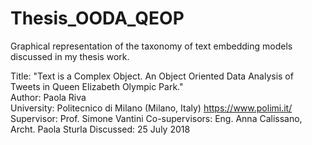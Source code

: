 # Thesis_OODA_QEOP

Graphical representation of the taxonomy of text embedding models discussed in my thesis work. <br>

Title: "Text is a Complex Object. An Object Oriented Data Analysis of Tweets in Queen Elizabeth Olympic Park." <br>
Author: Paola Riva <br>
University: Politecnico di Milano (Milano, Italy) https://www.polimi.it/
Supervisor: Prof. Simone Vantini
Co-supervisors: Eng. Anna Calissano, Archt. Paola Sturla
Discussed: 25 July 2018
